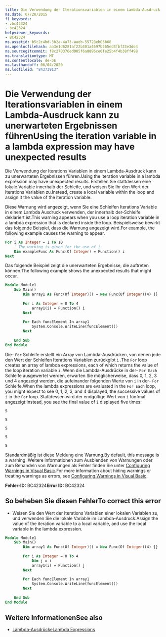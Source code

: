 ```yaml
---
title: Die Verwendung der Iterationsvariablen in einem Lambda-Ausdruck kann zu unerwarteten Ergebnissen führen
ms.date: 07/20/2015
f1_keywords:
- vbc42324
- bc42324
helpviewer_keywords:
- BC42324
ms.assetid: b5c2c4bd-3b2a-4a73-aaeb-55728eb03b68
ms.openlocfilehash: aa3e1d6281af22b301a4697b265ed3fbf23e3de4
ms.sourcegitcommit: f8c270376ed905f6a8896ce0fe25b4f4b38ff498
ms.translationtype: MT
ms.contentlocale: de-DE
ms.lasthandoff: 06/04/2020
ms.locfileid: "84373913"
---
```

# <a name="using-the-iteration-variable-in-a-lambda-expression-may-have-unexpected-results"></a><span data-ttu-id="5cdf4-102">Die Verwendung der Iterationsvariablen in einem Lambda-Ausdruck kann zu unerwarteten Ergebnissen führen</span><span class="sxs-lookup"><span data-stu-id="5cdf4-102">Using the iteration variable in a lambda expression may have unexpected results</span></span>
<span data-ttu-id="5cdf4-103">Die Verwendung der Iterations Variablen in einem Lambda-Ausdruck kann zu unerwarteten Ergebnissen führen.</span><span class="sxs-lookup"><span data-stu-id="5cdf4-103">Using the iteration variable in a lambda expression may have unexpected results.</span></span> <span data-ttu-id="5cdf4-104">Erstellen Sie stattdessen eine lokale Variable innerhalb der Schleife, und weisen Sie Ihr den Wert der Iterations Variablen zu.</span><span class="sxs-lookup"><span data-stu-id="5cdf4-104">Instead, create a local variable within the loop and assign it the value of the iteration variable.</span></span>  
  
 <span data-ttu-id="5cdf4-105">Diese Warnung wird angezeigt, wenn Sie eine Schleifen Iterations Variable in einem Lambda Ausdruck verwenden, der innerhalb der-Schleife deklariert ist.</span><span class="sxs-lookup"><span data-stu-id="5cdf4-105">This warning appears when you use a loop iteration variable in a lambda expression that is declared inside the loop.</span></span> <span data-ttu-id="5cdf4-106">Beispielsweise bewirkt das folgende Beispiel, dass die Warnung angezeigt wird.</span><span class="sxs-lookup"><span data-stu-id="5cdf4-106">For example, the following example causes the warning to appear.</span></span>  
  
```vb  
For i As Integer = 1 To 10  
    ' The warning is given for the use of i.  
    Dim exampleFunc As Func(Of Integer) = Function() i  
Next  
```  
  
 <span data-ttu-id="5cdf4-107">Das folgende Beispiel zeigt die unerwarteten Ergebnisse, die auftreten können.</span><span class="sxs-lookup"><span data-stu-id="5cdf4-107">The following example shows the unexpected results that might occur.</span></span>  
  
```vb  
Module Module1  
    Sub Main()  
        Dim array1 As Func(Of Integer)() = New Func(Of Integer)(4) {}  
  
        For i As Integer = 0 To 4  
            array1(i) = Function() i  
        Next  
  
        For Each funcElement In array1  
            System.Console.WriteLine(funcElement())  
        Next  
  
    End Sub  
End Module  
```  
  
 <span data-ttu-id="5cdf4-108">Die- `For` Schleife erstellt ein Array von Lambda-Ausdrücken, von denen jede den Wert der Schleifen Iterations Variablen zurückgibt `i` .</span><span class="sxs-lookup"><span data-stu-id="5cdf4-108">The `For` loop creates an array of lambda expressions, each of which returns the value of the loop iteration variable `i`.</span></span> <span data-ttu-id="5cdf4-109">Wenn die Lambda-Ausdrücke in der- `For Each` Schleife ausgewertet werden, erwarten Sie möglicherweise, dass 0, 1, 2, 3 und 4 angezeigt werden, die aufeinander folgenden Werte von `i` in der- `For` Schleife.</span><span class="sxs-lookup"><span data-stu-id="5cdf4-109">When the lambda expressions are evaluated in the `For Each` loop, you might expect to see 0, 1, 2, 3, and 4 displayed, the successive values of `i` in the `For` loop.</span></span> <span data-ttu-id="5cdf4-110">Stattdessen wird der endgültige Wert von `i` fünfmal angezeigt:</span><span class="sxs-lookup"><span data-stu-id="5cdf4-110">Instead, you see the final value of `i` displayed five times:</span></span>  
  
 `5`  
  
 `5`  
  
 `5`  
  
 `5`  
  
 `5`  
  
 <span data-ttu-id="5cdf4-111">Standardmäßig ist diese Meldung eine Warnung.</span><span class="sxs-lookup"><span data-stu-id="5cdf4-111">By default, this message is a warning.</span></span> <span data-ttu-id="5cdf4-112">Weitere Informationen zum Ausblenden von Warnungen oder zum Behandeln von Warnungen als Fehler finden Sie unter [Configuring Warnings in Visual Basic](/visualstudio/ide/configuring-warnings-in-visual-basic).</span><span class="sxs-lookup"><span data-stu-id="5cdf4-112">For more information about hiding warnings or treating warnings as errors, see [Configuring Warnings in Visual Basic](/visualstudio/ide/configuring-warnings-in-visual-basic).</span></span>  
  
 <span data-ttu-id="5cdf4-113">**Fehler-ID:** BC42324</span><span class="sxs-lookup"><span data-stu-id="5cdf4-113">**Error ID:** BC42324</span></span>  
  
## <a name="to-correct-this-error"></a><span data-ttu-id="5cdf4-114">So beheben Sie diesen Fehler</span><span class="sxs-lookup"><span data-stu-id="5cdf4-114">To correct this error</span></span>  
  
- <span data-ttu-id="5cdf4-115">Weisen Sie den Wert der Iterations Variablen einer lokalen Variablen zu, und verwenden Sie die lokale Variable im Lambda-Ausdruck.</span><span class="sxs-lookup"><span data-stu-id="5cdf4-115">Assign the value of the iteration variable to a local variable, and use the local variable in the lambda expression.</span></span>  
  
```vb  
Module Module1  
    Sub Main()  
        Dim array1 As Func(Of Integer)() = New Func(Of Integer)(4) {}  
  
        For i As Integer = 0 To 4  
            Dim j = i  
            array1(i) = Function() j  
        Next  
  
        For Each funcElement In array1  
            System.Console.WriteLine(funcElement())  
        Next  
  
    End Sub  
End Module  
```  
  
## <a name="see-also"></a><span data-ttu-id="5cdf4-116">Weitere Informationen</span><span class="sxs-lookup"><span data-stu-id="5cdf4-116">See also</span></span>

- [<span data-ttu-id="5cdf4-117">Lambda-Ausdrücke</span><span class="sxs-lookup"><span data-stu-id="5cdf4-117">Lambda Expressions</span></span>](../../programming-guide/language-features/procedures/lambda-expressions.md)
